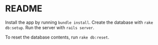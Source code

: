 # README

Install the app by running `bundle install`. Create the database with `rake db:setup`. Run the server with `rails server`.

To reset the database contents, run `rake db:reset`.
